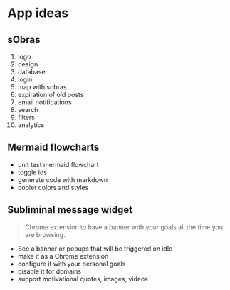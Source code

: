 # App ideas

## sObras



1. logo
2. design 
3. database 
4. login 
5. map with sobras
6. expiration of old posts 
7. email notifications 
8. search 
9. filters
10. analytics 


## Mermaid flowcharts

* unit test mermaid flowchart 
* toggle ids 
* generate code with markdown
* cooler colors and styles

## Subliminal message widget

> Chrome extension to have a banner with your goals all the time you are browsing.

- See a banner or popups that will be triggered on idle
- make it as a Chrome extension
- configure it with your personal goals
- disable it for domains
- support motivational quotes, images, videos

